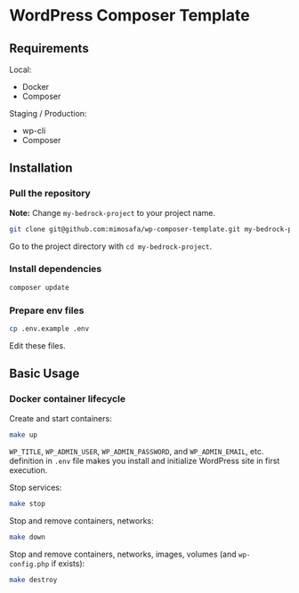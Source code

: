 # WordPress Composer Template

## Requirements

Local:

- Docker
- Composer

Staging / Production:

- wp-cli
- Composer

## Installation

### Pull the repository

**Note:** Change `my-bedrock-project` to your project name.

```zsh
git clone git@github.com:mimosafa/wp-composer-template.git my-bedrock-project
```

Go to the project directory with `cd my-bedrock-project`.

### Install dependencies

```zsh
composer update
```

### Prepare env files

```zsh
cp .env.example .env
```
Edit these files.

## Basic Usage

### Docker container lifecycle

Create and start containers:

```zsh
make up
```

`WP_TITLE`, `WP_ADMIN_USER`, `WP_ADMIN_PASSWORD`, and `WP_ADMIN_EMAIL`, etc. definition in `.env` file makes you install and initialize WordPress site in first execution.

Stop services:

```zsh
make stop
```

Stop and remove containers, networks:
```zsh
make down
```

Stop and remove containers, networks, images, volumes (and `wp-config.php` if exists):
```zsh
make destroy
```
